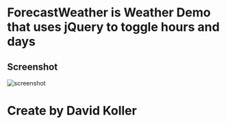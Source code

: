 ForecastWeather is Weather Demo that uses jQuery to toggle hours and days
==========================================================================


## Screenshot
![screenshot](https://github.com/kolldavi/Web-Development/blob/master/ForecastWeather/ScreenShotForecastWeather.png)


Create by David Koller
=======================
